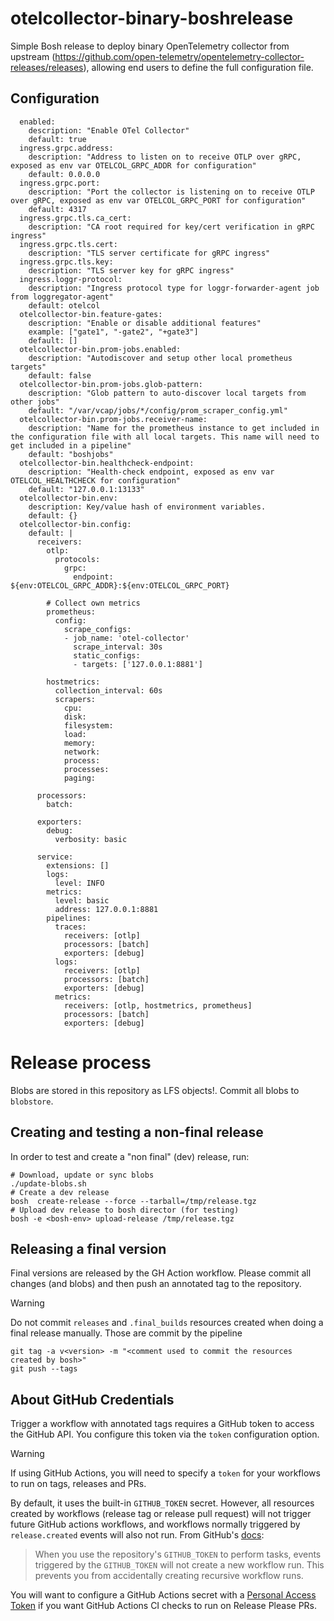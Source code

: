 # otelcollector-binary-boshrelease

Simple Bosh release to deploy binary OpenTelemetry collector from upstream (https://github.com/open-telemetry/opentelemetry-collector-releases/releases), allowing end users to define the full configuration file.

## Configuration

```
  enabled:
    description: "Enable OTel Collector"
    default: true
  ingress.grpc.address:
    description: "Address to listen on to receive OTLP over gRPC, exposed as env var OTELCOL_GRPC_ADDR for configuration"
    default: 0.0.0.0
  ingress.grpc.port:
    description: "Port the collector is listening on to receive OTLP over gRPC, exposed as env var OTELCOL_GRPC_PORT for configuration"
    default: 4317
  ingress.grpc.tls.ca_cert:
    description: "CA root required for key/cert verification in gRPC ingress"
  ingress.grpc.tls.cert:
    description: "TLS server certificate for gRPC ingress"
  ingress.grpc.tls.key:
    description: "TLS server key for gRPC ingress"
  ingress.loggr-protocol:
    description: "Ingress protocol type for loggr-forwarder-agent job from loggregator-agent"
    default: otelcol
  otelcollector-bin.feature-gates:
    description: "Enable or disable additional features"
    example: ["gate1", "-gate2", "+gate3"]
    default: []
  otelcollector-bin.prom-jobs.enabled:
    description: "Autodiscover and setup other local prometheus targets"
    default: false
  otelcollector-bin.prom-jobs.glob-pattern:
    description: "Glob pattern to auto-discover local targets from other jobs"
    default: "/var/vcap/jobs/*/config/prom_scraper_config.yml"
  otelcollector-bin.prom-jobs.receiver-name:
    description: "Name for the prometheus instance to get included in the configuration file with all local targets. This name will need to get included in a pipeline"
    default: "boshjobs"
  otelcollector-bin.healthcheck-endpoint:
    description: "Health-check endpoint, exposed as env var OTELCOL_HEALTHCHECK for configuration"
    default: "127.0.0.1:13133"
  otelcollector-bin.env:
    description: Key/value hash of environment variables.
    default: {}
  otelcollector-bin.config:
    default: |
      receivers:
        otlp:
          protocols:
            grpc:
              endpoint: ${env:OTELCOL_GRPC_ADDR}:${env:OTELCOL_GRPC_PORT}

        # Collect own metrics
        prometheus:
          config:
            scrape_configs:
            - job_name: 'otel-collector'
              scrape_interval: 30s
              static_configs:
              - targets: ['127.0.0.1:8881']

        hostmetrics:
          collection_interval: 60s
          scrapers:
            cpu:
            disk:
            filesystem:
            load:
            memory:
            network:
            process:
            processes:
            paging:

      processors:
        batch:

      exporters:
        debug:
          verbosity: basic

      service:
        extensions: []
        logs:
          level: INFO
        metrics:
          level: basic
          address: 127.0.0.1:8881
        pipelines:
          traces:
            receivers: [otlp]
            processors: [batch]
            exporters: [debug]
          logs:
            receivers: [otlp]
            processors: [batch]
            exporters: [debug]
          metrics:
            receivers: [otlp, hostmetrics, prometheus]
            processors: [batch]
            exporters: [debug]

```

# Release process

Blobs are stored in this repository as LFS objects!. Commit all blobs to `blobstore`.

## Creating and testing a non-final release

In order to test and create a "non final" (dev) release, run:

```
# Download, update or sync blobs
./update-blobs.sh
# Create a dev release
bosh  create-release --force --tarball=/tmp/release.tgz
# Upload dev release to bosh director (for testing)
bosh -e <bosh-env> upload-release /tmp/release.tgz
```

## Releasing a final version

Final versions are released by the GH Action workflow.
Please commit all changes (and blobs) and then push an annotated tag to the repository.

> [!WARNING]  
> Do not commit `releases` and `.final_builds` resources created when doing a final release manually. Those are commit by the pipeline

```
git tag -a v<version> -m "<comment used to commit the resources created by bosh>"
git push --tags
```

## About GitHub Credentials

Trigger a workflow with annotated tags requires a GitHub token to access the GitHub API. You configure this token via the `token` configuration option.

> [!WARNING]  
> If using GitHub Actions, you will need to specify a `token` for your workflows to run on
> tags, releases and PRs.

By default, it uses the built-in `GITHUB_TOKEN` secret. However, all resources created
by workflows (release tag or release pull request) will not trigger future GitHub actions workflows, and workflows normally triggered by `release.created` events will also not run.
From GitHub's [docs](https://docs.github.com/en/actions/using-workflows/triggering-a-workflow#triggering-a-workflow-from-a-workflow):

> When you use the repository's `GITHUB_TOKEN` to perform tasks, events triggered by the `GITHUB_TOKEN`
> will not create a new workflow run. This prevents you from accidentally creating recursive workflow runs.

You will want to configure a GitHub Actions secret with a
[Personal Access Token](https://docs.github.com/en/authentication/keeping-your-account-and-data-secure/creating-a-personal-access-token)
if you want GitHub Actions CI checks to run on Release Please PRs.